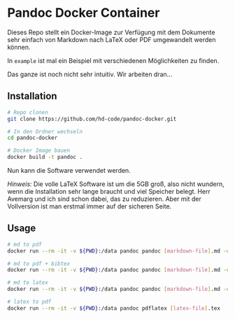 # Pandoc Docker Container

Dieses Repo stellt ein Docker-Image zur Verfügung mit dem Dokumente sehr einfach von Markdown nach LaTeX oder PDF umgewandelt werden können.

In `example` ist mal ein Beispiel mit verschiedenen Möglichkeiten zu finden.

Das ganze ist noch nicht sehr intuitiv. Wir arbeiten dran...

## Installation

```sh
# Repo clonen
git clone https://github.com/hd-code/pandoc-docker.git

# In den Ordner wechseln
cd pandoc-docker

# Docker Image bauen
docker build -t pandoc .
```

Nun kann die Software verwendet werden.

_Hinweis:_ Die volle LaTeX Software ist um die 5GB groß, also nicht wundern, wenn die Installation sehr lange braucht und viel Speicher belegt. Herr Avemarg und ich sind schon dabei, das zu reduzieren. Aber mit der Vollversion ist man erstmal immer auf der sicheren Seite.

## Usage

```sh
# md to pdf
docker run --rm -it -v ${PWD}:/data pandoc pandoc [markdown-file].md -o [output-file].pdf

# md to pdf + bibtex
docker run --rm -it -v ${PWD}:/data pandoc pandoc [markdown-file].md -o [output-file].pdf --bibliography [bibtex-file].bib

# md to latex
docker run --rm -it -v ${PWD}:/data pandoc pandoc [markdown-file].md -o [output-file].tex

# latex to pdf
docker run --rm -it -v ${PWD}:/data pandoc pdflatex [latex-file].tex
```